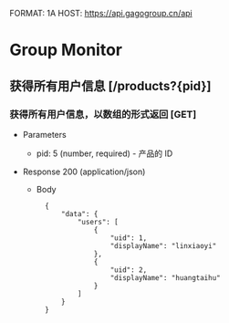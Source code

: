 FORMAT: 1A
HOST: https://api.gagogroup.cn/api

# Group Monitor

## 获得所有用户信息 [/products?{pid}]

### 获得所有用户信息，以数组的形式返回 [GET]

+ Parameters

    + pid: 5 (number, required) - 产品的 ID

+ Response 200 (application/json)

    + Body

            {
                "data": {
                    "users": [
                        {
                            "uid": 1,
                            "displayName": "linxiaoyi"
                        },
                        {
                            "uid": 2,
                            "displayName": "huangtaihu"
                        }
                    ]
                }
            }

